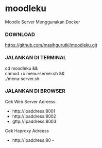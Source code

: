 # moodleku
Moodle Server Menggunakan Docker 

### DOWNLOAD  ###
https://github.com/masihgurutkj/moodleku.git

### JALANKAN DI TERMINAL  ###
cd moodleku && \
chmod +x menu-server.sh && \
./menu-server.sh 

### JALANKAN DI BROWSER ###
Cek Web Server Adreess 
  - http://ipaddress:8001
  - http://ipaddress:8002
  - gttp://ipaddress:8003
    
Cek Haproxy Adreess 
  - http://ipaddress:80
              - 
